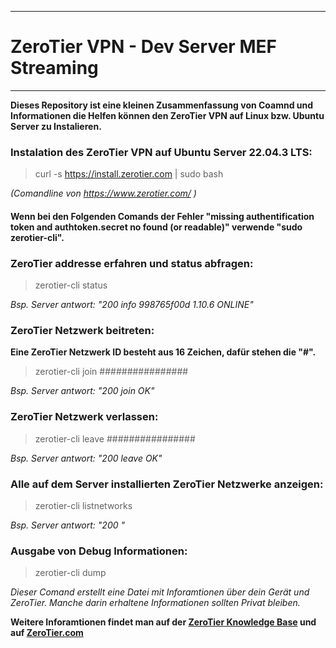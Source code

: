 -----------------------------------------
# ZeroTier VPN - Dev Server MEF Streaming
-----------------------------------------
**Dieses Repository ist eine kleinen Zusammenfassung von Coamnd und Informationen die Helfen können den ZeroTier VPN auf Linux bzw. Ubuntu Server zu Instalieren.**


### Instalation des ZeroTier VPN auf Ubuntu Server 22.04.3 LTS:

>	curl -s https://install.zerotier.com | sudo bash

*(Comandline von https://www.zerotier.com/ )*

#### Wenn bei den Folgenden Comands der Fehler "missing authentification token and authtoken.secret no found (or readable)" verwende "sudo zerotier-cli".

### ZeroTier addresse erfahren und status abfragen:

>	zerotier-cli status

*Bsp. Server antwort: "200 info 998765f00d 1.10.6 ONLINE"*

### ZeroTier Netzwerk beitreten:
**Eine ZeroTier Netzwerk ID besteht aus 16 Zeichen, dafür stehen die "#".**

>	zerotier-cli join ################

*Bsp. Server antwort: "200 join OK"*

### ZeroTier Netzwerk verlassen:

>	zerotier-cli leave ################

*Bsp. Server antwort: "200 leave OK"*

### Alle auf dem Server installierten ZeroTier Netzwerke anzeigen:

>	zerotier-cli listnetworks

*Bsp. Server antwort: "200 <nwid> <name> <mac> <status> <type> <dev> <ZT assinged ips>"*

### Ausgabe von Debug Informationen:

>	zerotier-cli dump

*Dieser Comand  erstellt eine Datei mit Inforamtionen über dein Gerät und ZeroTier. Manche darin erhaltene Informationen sollten Privat bleiben.*

**Weitere Inforamtionen findet man auf der [ZeroTier Knowledge Base](https://zerotier.atlassian.net/wiki/spaces/SD/overview?homepageId=163911) und auf [ZeroTier.com](https://www.zerotier.com/)**
